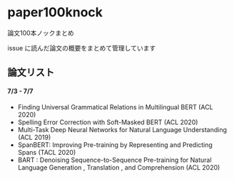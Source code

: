 # paper100knock
論文100本ノックまとめ

issue に読んだ論文の概要をまとめて管理しています

## 論文リスト
#### 7/3 - 7/7
- Finding Universal Grammatical Relations in Multilingual BERT (ACL 2020)
- Spelling Error Correction with Soft-Masked BERT (ACL 2020)
- Multi-Task Deep Neural Networks for Natural Language Understanding (ACL 2019)
- SpanBERT: Improving Pre-training by Representing and Predicting Spans (TACL 2020)
- BART : Denoising Sequence-to-Sequence Pre-training for Natural Language Generation , Translation , and Comprehension (ACL 2020)
